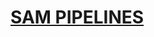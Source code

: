 # [SAM PIPELINES](https://aws.amazon.com/blogs/compute/introducing-aws-sam-pipelines-automatically-generate-deployment-pipelines-for-serverless-applications/)